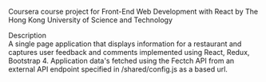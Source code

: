 Coursera course project for Front-End Web Development with React
by The Hong Kong University of Science and Technology


Description  
A single page application that displays information for a restaurant and captures user feedback and comments implemented using React, Redux, Bootstrap 4. Application data's fetched using the Fectch API from an external API endpoint specified in /shared/config.js as a based url.
